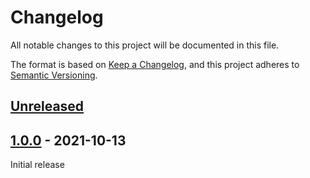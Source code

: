 # Changelog
All notable changes to this project will be documented in this file.

The format is based on [Keep a Changelog](https://keepachangelog.com/en/1.0.0/),
and this project adheres to [Semantic Versioning](https://semver.org/spec/v2.0.0.html).

## [Unreleased]

## [1.0.0] - 2021-10-13

Initial release


[Unreleased]: https://github.com/brotkrueml/typo3-gotobackend/compare/v1.0.0...HEAD
[1.0.0]: https://github.com/brotkrueml/typo3-gotobackend/releases/tag/v1.0.0
